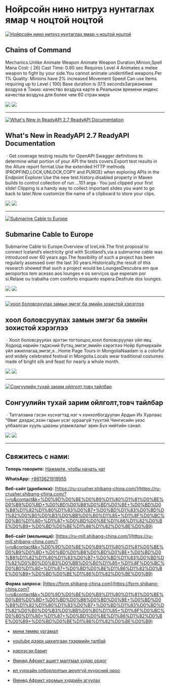 # Нойрсойн нино нитруз нунтаглах ямар ч ноцтой ноцтой

<a href="https://swt.shibang-china.com/?l=ru&img&k=%D0%9D%D0%BE%D0%B9%D1%80%D1%81%D0%BE%D0%B9%D0%BD+%D0%BD%D0%B8%D0%BD%D0%BE+%D0%BD%D0%B8%D1%82%D1%80%D1%83%D0%B7+%D0%BD%D1%83%D0%BD%D1%82%D0%B0%D0%B3%D0%BB%D0%B0%D1%85+%D1%8F%D0%BC%D0%B0%D1%80+%D1%87+%D0%BD%D0%BE%D1%86%D1%82%D0%BE%D0%B9+%D0%BD%D0%BE%D1%86%D1%82%D0%BE%D0%B9" target="_blank">![Нойрсойн нино нитруз нунтаглах ямар ч ноцтой ноцтой](http://static.shibang-china.com/all-800x300/324.jpg)</a>

## Chains of Command
Mechanics.Unlike Animate Weapon Animate Weapon Duration,Minion,Spell Mana Cost: ( 26) Cast Time: 0.80 sec Requires Level 4 Animates a melee weapon to fight by your side.You cannot animate unidentified weapons.Per 1% Quality: Minions have 2% increased Movement Speed Can use Items requiring up to Level ( 100) Base duration is 37.5 secondsЗагрязнение воздуха в Токио: качество воздуха карте в.Реальном времени индекс качества воздуха для более чем 60 стран мира


<a href="https://whatsapp.shibangsoft.com/WhatsApp.php" target="_blank" title="WhatsApp">![](http://static.shibang-china.com/icon/whatsapp.png)</a> <a href="https://swt.shibang-china.com/?l=ru&icon&k=%D0%9D%D0%BE%D0%B9%D1%80%D1%81%D0%BE%D0%B9%D0%BD+%D0%BD%D0%B8%D0%BD%D0%BE+%D0%BD%D0%B8%D1%82%D1%80%D1%83%D0%B7+%D0%BD%D1%83%D0%BD%D1%82%D0%B0%D0%B3%D0%BB%D0%B0%D1%85+%D1%8F%D0%BC%D0%B0%D1%80+%D1%87+%D0%BD%D0%BE%D1%86%D1%82%D0%BE%D0%B9+%D0%BD%D0%BE%D1%86%D1%82%D0%BE%D0%B9" target="_blank">![](http://static.shibang-china.com/icon/chat-ru.png)</a>

---

<a href="https://swt.shibang-china.com/?l=ru&img&k=%D0%9D%D0%BE%D0%B9%D1%80%D1%81%D0%BE%D0%B9%D0%BD+%D0%BD%D0%B8%D0%BD%D0%BE+%D0%BD%D0%B8%D1%82%D1%80%D1%83%D0%B7+%D0%BD%D1%83%D0%BD%D1%82%D0%B0%D0%B3%D0%BB%D0%B0%D1%85+%D1%8F%D0%BC%D0%B0%D1%80+%D1%87+%D0%BD%D0%BE%D1%86%D1%82%D0%BE%D0%B9+%D0%BD%D0%BE%D1%86%D1%82%D0%BE%D0%B9" target="_blank">![What's New in ReadyAPI 2.7 ReadyAPI Documentation](http://static.shibang-china.com/all-800x300/773.jpg)</a>

## What's New in ReadyAPI 2.7 ReadyAPI Documentation
&nbsp;&#0183;&#32;Get coverage testing results for OpenAPI Swagger definitions to determine what portion of your API the tests covers.Export test results in the Allure report format.Use the extended HTTP methods (PROPFIND,LOCK,UNLOCK,COPY and PURGE) when exploring APIs in the Endpoint Explorer.Use the new test.history.disabled property in Maven builds to control collection of run …101 arga&nbsp;&#0183;&#32;You just clipped your first slide! Clipping is a handy way to collect important slides you want to go back to later.Now customize the name of a clipboard to store your clips.


<a href="https://whatsapp.shibangsoft.com/WhatsApp.php" target="_blank" title="WhatsApp">![](http://static.shibang-china.com/icon/whatsapp.png)</a> <a href="https://swt.shibang-china.com/?l=ru&icon&k=%D0%9D%D0%BE%D0%B9%D1%80%D1%81%D0%BE%D0%B9%D0%BD+%D0%BD%D0%B8%D0%BD%D0%BE+%D0%BD%D0%B8%D1%82%D1%80%D1%83%D0%B7+%D0%BD%D1%83%D0%BD%D1%82%D0%B0%D0%B3%D0%BB%D0%B0%D1%85+%D1%8F%D0%BC%D0%B0%D1%80+%D1%87+%D0%BD%D0%BE%D1%86%D1%82%D0%BE%D0%B9+%D0%BD%D0%BE%D1%86%D1%82%D0%BE%D0%B9" target="_blank">![](http://static.shibang-china.com/icon/chat-ru.png)</a>

---

<a href="https://swt.shibang-china.com/?l=ru&img&k=%D0%9D%D0%BE%D0%B9%D1%80%D1%81%D0%BE%D0%B9%D0%BD+%D0%BD%D0%B8%D0%BD%D0%BE+%D0%BD%D0%B8%D1%82%D1%80%D1%83%D0%B7+%D0%BD%D1%83%D0%BD%D1%82%D0%B0%D0%B3%D0%BB%D0%B0%D1%85+%D1%8F%D0%BC%D0%B0%D1%80+%D1%87+%D0%BD%D0%BE%D1%86%D1%82%D0%BE%D0%B9+%D0%BD%D0%BE%D1%86%D1%82%D0%BE%D0%B9" target="_blank">![Submarine Cable to Europe](http://static.shibang-china.com/all-800x300/546.jpg)</a>

## Submarine Cable to Europe
Submarine Cable to Europe.Overview of IceLink.The first proposal to connect Iceland’s electricity grid with Scotland’s,via a submarine cable was introduced over 60 years ago.The feasibility of such a project has been regularly assessed over the last 30 years.Historically,the result of this research showed that such a project would be.LoungesDescubra em que aeroportos tem acesso aos lounges e os servi&#231;os que esperam por si.Relaxe ou trabalha com conforto enquanto espera.Desfrute dos lounges.


<a href="https://whatsapp.shibangsoft.com/WhatsApp.php" target="_blank" title="WhatsApp">![](http://static.shibang-china.com/icon/whatsapp.png)</a> <a href="https://swt.shibang-china.com/?l=ru&icon&k=%D0%9D%D0%BE%D0%B9%D1%80%D1%81%D0%BE%D0%B9%D0%BD+%D0%BD%D0%B8%D0%BD%D0%BE+%D0%BD%D0%B8%D1%82%D1%80%D1%83%D0%B7+%D0%BD%D1%83%D0%BD%D1%82%D0%B0%D0%B3%D0%BB%D0%B0%D1%85+%D1%8F%D0%BC%D0%B0%D1%80+%D1%87+%D0%BD%D0%BE%D1%86%D1%82%D0%BE%D0%B9+%D0%BD%D0%BE%D1%86%D1%82%D0%BE%D0%B9" target="_blank">![](http://static.shibang-china.com/icon/chat-ru.png)</a>

---

<a href="https://swt.shibang-china.com/?l=ru&img&k=%D0%9D%D0%BE%D0%B9%D1%80%D1%81%D0%BE%D0%B9%D0%BD+%D0%BD%D0%B8%D0%BD%D0%BE+%D0%BD%D0%B8%D1%82%D1%80%D1%83%D0%B7+%D0%BD%D1%83%D0%BD%D1%82%D0%B0%D0%B3%D0%BB%D0%B0%D1%85+%D1%8F%D0%BC%D0%B0%D1%80+%D1%87+%D0%BD%D0%BE%D1%86%D1%82%D0%BE%D0%B9+%D0%BD%D0%BE%D1%86%D1%82%D0%BE%D0%B9" target="_blank">![хоол боловсруулах замын эмгэг ба эмийн зохистой хэрэглээ](http://static.shibang-china.com/all-800x300/659.jpg)</a>

## хоол боловсруулах замын эмгэг ба эмийн зохистой хэрэглээ
&nbsp;&#0183;&#32;Хоол боловсруулах эрхтэн тогтолцоо,хоол боловсруулах үйл явц Ходоод нарийн гэдэсний бүтэц,эмгэг,эмийн хэрэглээ Нойр булчирхайн үйл ажиллагаа,эмгэг,э…Home Page Tours in MongoliaNaadam is a colorful and widely celebrated festival in Mongolia.Locals wear traditional costumes made of bright silk and feast for nearly a whole month.


<a href="https://whatsapp.shibangsoft.com/WhatsApp.php" target="_blank" title="WhatsApp">![](http://static.shibang-china.com/icon/whatsapp.png)</a> <a href="https://swt.shibang-china.com/?l=ru&icon&k=%D0%9D%D0%BE%D0%B9%D1%80%D1%81%D0%BE%D0%B9%D0%BD+%D0%BD%D0%B8%D0%BD%D0%BE+%D0%BD%D0%B8%D1%82%D1%80%D1%83%D0%B7+%D0%BD%D1%83%D0%BD%D1%82%D0%B0%D0%B3%D0%BB%D0%B0%D1%85+%D1%8F%D0%BC%D0%B0%D1%80+%D1%87+%D0%BD%D0%BE%D1%86%D1%82%D0%BE%D0%B9+%D0%BD%D0%BE%D1%86%D1%82%D0%BE%D0%B9" target="_blank">![](http://static.shibang-china.com/icon/chat-ru.png)</a>

---

<a href="https://swt.shibang-china.com/?l=ru&img&k=%D0%9D%D0%BE%D0%B9%D1%80%D1%81%D0%BE%D0%B9%D0%BD+%D0%BD%D0%B8%D0%BD%D0%BE+%D0%BD%D0%B8%D1%82%D1%80%D1%83%D0%B7+%D0%BD%D1%83%D0%BD%D1%82%D0%B0%D0%B3%D0%BB%D0%B0%D1%85+%D1%8F%D0%BC%D0%B0%D1%80+%D1%87+%D0%BD%D0%BE%D1%86%D1%82%D0%BE%D0%B9+%D0%BD%D0%BE%D1%86%D1%82%D0%BE%D0%B9" target="_blank">![Сонгуулийн тухай зарим ойлголт,товч тайлбар](http://static.shibang-china.com/all-800x300/785.jpg)</a>

## Сонгуулийн тухай зарим ойлголт,товч тайлбар
&nbsp;&#0183;&#32;Татгалзана гэсэн хүснэгтэд нэг ч хүнхолбогдуулан Ардын Их Хурлаас “Өвөг дээдэс,эзэн гарын үсэг зураагүй түүхтэй.Чингисийн үеэс улбаалсан хууль цаазны уламжлалыг эрин Бүх нийтийн санал.

<a href="https://whatsapp.shibangsoft.com/WhatsApp.php" target="_blank" title="WhatsApp">![](http://static.shibang-china.com/icon/whatsapp.png)</a> <a href="https://swt.shibang-china.com/?l=ru&icon&k=%D0%9D%D0%BE%D0%B9%D1%80%D1%81%D0%BE%D0%B9%D0%BD+%D0%BD%D0%B8%D0%BD%D0%BE+%D0%BD%D0%B8%D1%82%D1%80%D1%83%D0%B7+%D0%BD%D1%83%D0%BD%D1%82%D0%B0%D0%B3%D0%BB%D0%B0%D1%85+%D1%8F%D0%BC%D0%B0%D1%80+%D1%87+%D0%BD%D0%BE%D1%86%D1%82%D0%BE%D0%B9+%D0%BD%D0%BE%D1%86%D1%82%D0%BE%D0%B9" target="_blank">![](http://static.shibang-china.com/icon/chat-ru.png)</a>

---
## Свяжитесь с нами:

**Теперь говорите:** [Нажмите, чтобы начать чат](https://swt.shibang-china.com?l=ru&contact&k=%D0%9D%D0%BE%D0%B9%D1%80%D1%81%D0%BE%D0%B9%D0%BD+%D0%BD%D0%B8%D0%BD%D0%BE+%D0%BD%D0%B8%D1%82%D1%80%D1%83%D0%B7+%D0%BD%D1%83%D0%BD%D1%82%D0%B0%D0%B3%D0%BB%D0%B0%D1%85+%D1%8F%D0%BC%D0%B0%D1%80+%D1%87+%D0%BD%D0%BE%D1%86%D1%82%D0%BE%D0%B9+%D0%BD%D0%BE%D1%86%D1%82%D0%BE%D0%B9)

**WhatsApp:**  [+8613621919955](https://whatsapp.shibangsoft.com/WhatsApp.php)

**Веб-сайт (дробилка):** [https://ru-crusher.shibang-china.com/](https://ru-crusher.shibang-china.com/?l=ru&contact&k=%D0%9D%D0%BE%D0%B9%D1%80%D1%81%D0%BE%D0%B9%D0%BD+%D0%BD%D0%B8%D0%BD%D0%BE+%D0%BD%D0%B8%D1%82%D1%80%D1%83%D0%B7+%D0%BD%D1%83%D0%BD%D1%82%D0%B0%D0%B3%D0%BB%D0%B0%D1%85+%D1%8F%D0%BC%D0%B0%D1%80+%D1%87+%D0%BD%D0%BE%D1%86%D1%82%D0%BE%D0%B9+%D0%BD%D0%BE%D1%86%D1%82%D0%BE%D0%B9)

**Веб-сайт (мельница):** [https://ru-mill.shibang-china.com/](https://ru-mill.shibang-china.com/?l=ru&contact&k=%D0%9D%D0%BE%D0%B9%D1%80%D1%81%D0%BE%D0%B9%D0%BD+%D0%BD%D0%B8%D0%BD%D0%BE+%D0%BD%D0%B8%D1%82%D1%80%D1%83%D0%B7+%D0%BD%D1%83%D0%BD%D1%82%D0%B0%D0%B3%D0%BB%D0%B0%D1%85+%D1%8F%D0%BC%D0%B0%D1%80+%D1%87+%D0%BD%D0%BE%D1%86%D1%82%D0%BE%D0%B9+%D0%BD%D0%BE%D1%86%D1%82%D0%BE%D0%B9)

**Форма запроса:** [https://form.shibang-china.com](https://form.shibang-china.com?l=ru&contact&k=%D0%9D%D0%BE%D0%B9%D1%80%D1%81%D0%BE%D0%B9%D0%BD+%D0%BD%D0%B8%D0%BD%D0%BE+%D0%BD%D0%B8%D1%82%D1%80%D1%83%D0%B7+%D0%BD%D1%83%D0%BD%D1%82%D0%B0%D0%B3%D0%BB%D0%B0%D1%85+%D1%8F%D0%BC%D0%B0%D1%80+%D1%87+%D0%BD%D0%BE%D1%86%D1%82%D0%BE%D0%B9+%D0%BD%D0%BE%D1%86%D1%82%D0%BE%D0%B9)

* [мини төмөр ургамал](../127/%D0%BC%D0%B8%D0%BD%D0%B8%20%D1%82%D3%A9%D0%BC%D3%A9%D1%80%20%D1%83%D1%80%D0%B3%D0%B0%D0%BC%D0%B0%D0%BB.md)

* [youtube дээрх цахилгаан тээрмийн талбай](../129/youtube%20%D0%B4%D1%8D%D1%8D%D1%80%D1%85%20%D1%86%D0%B0%D1%85%D0%B8%D0%BB%D0%B3%D0%B0%D0%B0%D0%BD%20%D1%82%D1%8D%D1%8D%D1%80%D0%BC%D0%B8%D0%B9%D0%BD%20%D1%82%D0%B0%D0%BB%D0%B1%D0%B0%D0%B9.md)

* [нэрлэсэн барит](../129/%D0%BD%D1%8D%D1%80%D0%BB%D1%8D%D1%81%D1%8D%D0%BD%20%D0%B1%D0%B0%D1%80%D0%B8%D1%82.md)

* [Өмнөд Африкт ашигт малтмал хүдэр ордог](../126/%D3%A8%D0%BC%D0%BD%D3%A9%D0%B4%20%D0%90%D1%84%D1%80%D0%B8%D0%BA%D1%82%20%D0%B0%D1%88%D0%B8%D0%B3%D1%82%20%D0%BC%D0%B0%D0%BB%D1%82%D0%BC%D0%B0%D0%BB%20%D1%85%D2%AF%D0%B4%D1%8D%D1%80%20%D0%BE%D1%80%D0%B4%D0%BE%D0%B3.md)

* [ил уурхайн олборлолтын аюулгүй нүүрсний орос](../128/%D0%B8%D0%BB%20%D1%83%D1%83%D1%80%D1%85%D0%B0%D0%B9%D0%BD%20%D0%BE%D0%BB%D0%B1%D0%BE%D1%80%D0%BB%D0%BE%D0%BB%D1%82%D1%8B%D0%BD%20%D0%B0%D1%8E%D1%83%D0%BB%D0%B3%D2%AF%D0%B9%20%D0%BD%D2%AF%D2%AF%D1%80%D1%81%D0%BD%D0%B8%D0%B9%20%D0%BE%D1%80%D0%BE%D1%81.md)

* [Өмнөд Африкт хромын хүдрийн агуулах](../129/%D3%A8%D0%BC%D0%BD%D3%A9%D0%B4%20%D0%90%D1%84%D1%80%D0%B8%D0%BA%D1%82%20%D1%85%D1%80%D0%BE%D0%BC%D1%8B%D0%BD%20%D1%85%D2%AF%D0%B4%D1%80%D0%B8%D0%B9%D0%BD%20%D0%B0%D0%B3%D1%83%D1%83%D0%BB%D0%B0%D1%85.md)